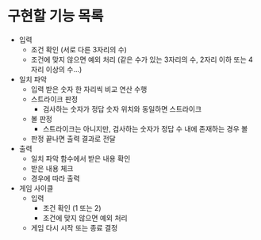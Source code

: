 # 구현할 기능 목록
 - 입력
     - 조건 확인 (서로 다른 3자리의 수)
     - 조건에 맞지 않으면 예외 처리 (같은 수가 있는 3자리의 수, 2자리 이하 또는 4자리 이상의 수...)
 - 일치 파악
     - 입력 받은 숫자 한 자리씩 비교 연산 수행
     - 스트라이크 판정
         - 검사하는 숫자가 정답 숫자 위치와 동일하면 스트라이크
     - 볼 판정
         - 스트라이크는 아니지만, 검사하는 숫자가 정답 수 내에 존재하는 경우 볼
     - 판정 끝나면 출력 결과로 전달
 - 출력
     - 일치 파악 함수에서 받은 내용 확인
     - 받은 내용 체크
     - 경우에 따라 출력
 - 게임 사이클
     - 입력
         - 조건 확인 (1 또는 2)
         - 조건에 맞지 않으면 예외 처리
     - 게임 다시 시작 또는 종료 결정
